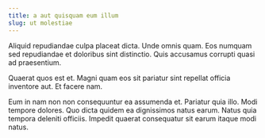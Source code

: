 ```yaml
---
title: a aut quisquam eum illum
slug: ut molestiae
---
```


Aliquid repudiandae culpa placeat dicta. Unde omnis quam. Eos numquam sed repudiandae et doloribus sint distinctio. Quis accusamus corrupti quasi ad praesentium.

Quaerat quos est et. Magni quam eos sit pariatur sint repellat officia inventore aut. Et facere nam.

Eum in nam non non consequuntur ea assumenda et. Pariatur quia illo. Modi tempore dolores. Quo dicta quidem ea dignissimos natus earum. Natus quia tempora deleniti officiis. Impedit quaerat consequatur sit earum itaque modi natus.

